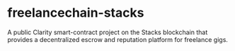 # freelancechain-stacks
A public Clarity smart-contract project on the Stacks blockchain that provides a decentralized escrow and reputation platform for freelance gigs.

